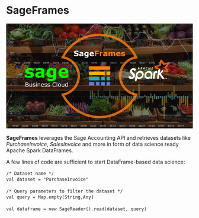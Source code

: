 # SageFrames

<p align="center">
  <img src="https://github.com/predictiveworks/sage-frames/blob/main/images/sage-frames-2022-04-06.jpg" width="800" alt="SageFrames">
</p>

**SageFrames** leverages the Sage Accounting API and retrieves datasets like *PurchaseInvoice*, *SalesInvoice* and more
in form of data science ready Apache Spark DataFrames.

A few lines of code are sufficient to start DataFrame-based data science:
```
/* Dataset name */
val dataset = "PurchaseInvoice"

/* Query parameters to filter the dataset */
val query = Map.empty[String,Any]

val dataframe = new SageReader().read(dataset, query)
```